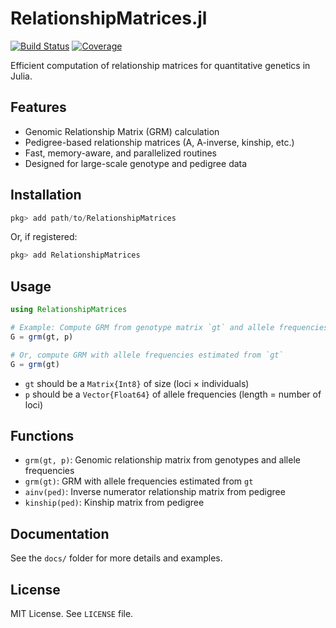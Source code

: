 # RelationshipMatrices.jl

[![Build Status](https://github.com/JuliaBnG/RelationshipMatrices.jl/actions/workflows/CI.yml/badge.svg)](https://github.com/JuliaBnG/RelationshipMatrices.jl/actions)
[![Coverage](https://codecov.io/gh/JuliaBnG/RelationshipMatrices.jl/branch/main/graph/badge.svg)](https://codecov.io/gh/JuliaBnG/RelationshipMatrices.jl)

Efficient computation of relationship matrices for quantitative genetics in Julia.

## Features

- Genomic Relationship Matrix (GRM) calculation
- Pedigree-based relationship matrices (A, A-inverse, kinship, etc.)
- Fast, memory-aware, and parallelized routines
- Designed for large-scale genotype and pedigree data

## Installation

```julia
pkg> add path/to/RelationshipMatrices
```

Or, if registered:

```julia
pkg> add RelationshipMatrices
```

## Usage

```julia
using RelationshipMatrices

# Example: Compute GRM from genotype matrix `gt` and allele frequencies `p`
G = grm(gt, p)

# Or, compute GRM with allele frequencies estimated from `gt`
G = grm(gt)
```

- `gt` should be a `Matrix{Int8}` of size (loci × individuals)
- `p` should be a `Vector{Float64}` of allele frequencies (length = number of loci)

## Functions

- `grm(gt, p)`: Genomic relationship matrix from genotypes and allele frequencies
- `grm(gt)`: GRM with allele frequencies estimated from `gt`
- `ainv(ped)`: Inverse numerator relationship matrix from pedigree
- `kinship(ped)`: Kinship matrix from pedigree

## Documentation

See the `docs/` folder for more details and examples.

## License
MIT License. See `LICENSE` file.
